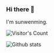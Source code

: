 ### Hi there 👋

I'm sunwenming.

![Visitor's Count](https://profile-counter.glitch.me/sunwenming/count.svg)

![Github stats](https://github-readme-stats.vercel.app/api?username=sunwenming&show_icons=true)

<!--
**sunwenming/sunwenming** is a ✨ _special_ ✨ repository because its `README.md` (this file) appears on your GitHub profile.

Here are some ideas to get you started:

- 🔭 I’m currently working on ...
- 🌱 I’m currently learning ...
- 👯 I’m looking to collaborate on ...
- 🤔 I’m looking for help with ...
- 💬 Ask me about ...
- 📫 How to reach me: ...
- 😄 Pronouns: ...
- ⚡ Fun fact: ...
-->
